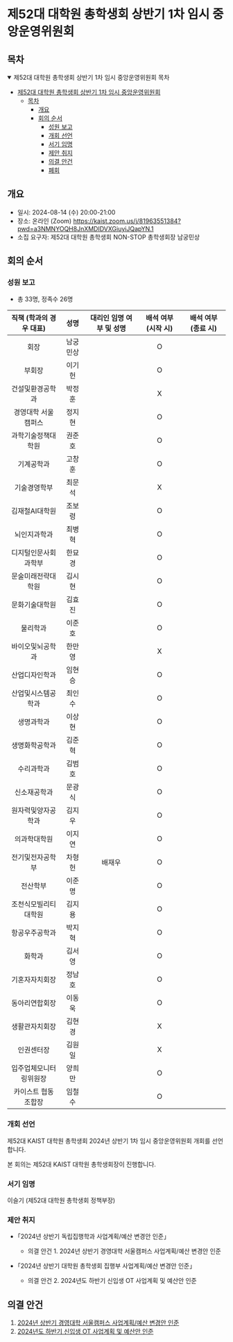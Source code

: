 제52대 대학원 총학생회 상반기 1차 임시 중앙운영위원회 
===

## 목차

<details open>
<summary>제52대 대학원 총학생회 상반기 1차 임시 중앙운영위원회 목차</summary>

- [제52대 대학원 총학생회 상반기 1차 임시 중앙운영위원회](#제52대-대학원-총학생회-상반기-1차-임시-중앙운영위원회)
  - [목차](#목차)
	- [개요](#개요)
	- [회의 순서](#회의-순서)
		- [성원 보고](#성원-보고)
		- [개회 선언](#개회-선언)
		- [서기 임명](#서기-임명)
 		- [제안 취지](#제안-취지)
		- [의결 안건](#의결-안건)
		- [폐회](#폐회)
</details>

## 개요

- 일시: 2024-08-14 (수) 20:00-21:00
- 장소: 온라인 (Zoom) https://kaist.zoom.us/j/81963551384?pwd=a3NMNYOQH8JnXMDIDVXGiuyiJQapYN.1
- 소집 요구자: 제52대 대학원 총학생회 NON-STOP 총학생회장 남궁민상

## 회의 순서
### 성원 보고
- 총 33명, 정족수 26명

| 직책 (학과의 경우 대표) | 성명 | 대리인 임명 여부 및 성명 | 배석 여부 (시작 시) | 배석 여부 (종료 시) |
|:---:|:---:|:---:|:---:|:---:|
| 회장 | 남궁민상 |   |  O |   |
| 부회장 | 이기헌 |   |  O |   |
| 건설및환경공학과 | 박정훈 |   | X  |   |
| 경영대학 서울캠퍼스 | 정지현 |   |  O |   |
| 과학기술정책대학원 | 권준호 |   |  O |   |
| 기계공학과 | 고창훈 |   |  O |   |
| 기술경영학부 | 최문석 |   | X  |   |
| 김재철AI대학원 | 조보령 |   | O  |   |
| 뇌인지과학과 | 최병혁 |   |  O |   |
| 디지털인문사회과학부 | 한묘경 |   | O  |   |
| 문술미래전략대학원 | 김시현 |   | O  |   |
| 문화기술대학원 | 김효진 |   | O  |   |
| 물리학과 | 이준호 |   | O  |   |
| 바이오및뇌공학과 | 한만영 |   | X  |   |
| 산업디자인학과 | 임현승 |   |  O |   |
| 산업및시스템공학과 | 최인수 |   | O  |   |
| 생명과학과 | 이상현 |   |  O |   |
| 생명화학공학과 | 김준혁 |   | O  |   |
| 수리과학과 | 김범호 |   |  O |   |
| 신소재공학과 | 문광식 |   |  O |   |
| 원자력및양자공학과 | 김지우 |   | O  |   |
| 의과학대학원 | 이지연 |   | O  |   | 
| 전기및전자공학부 | 차형헌 | 배재우 | O  |   |
| 전산학부 | 이준명 |   |  O |   |
| 조천식모빌리티대학원 | 김지용 |   |  O |   |
| 항공우주공학과 | 박지혁 |   |  O |   | 
| 화학과 | 김서영 |   | O  |   |
| 기혼자자치회장 | 정남호 |   | O  |   |
| 동아리연합회장 | 이동욱 |   |  O |   |
| 생활관자치회장 | 김현경 |   |  X |   |
| 인권센터장 | 김원일 |   | X  |   |
| 입주업체모니터링위원장 | 양희만 |   |  O |   |
| 카이스트 협동조합장 | 임철수 |   | O  |   |

### 개회 선언
제52대 KAIST 대학원 총학생회 2024년 상반기 1차 임시 중앙운영위원회 개회를 선언합니다. 

본 회의는 제52대 KAIST 대학원 총학생회장이 진행합니다.

### 서기 임명
이슬기 (제52대 대학원 총학생회 정책부장) 

### 제안 취지
    
- ｢2024년 상반기 독립집행학과 사업계획/예산 변경안 인준｣
    - 의결 안건 1. 2024년 상반기 경영대학 서울캠퍼스 사업계획/예산 변경안 인준

- ｢2024년 상반기 대학원 총학생회 집행부 사업계획/예산 변경안 인준｣
    - 의결 안건 2. 2024년도 하반기 신입생 OT 사업계획 및 예산안 인준

## 의결 안건

1. [2024년 상반기 경영대학 서울캠퍼스 사업계획/예산 변경안 인준](의결안건/의결1.md) 
2. [2024년도 하반기 신입생 OT 사업계획 및 예산안 인준](의결안건/하반기_새내기OT.md)
